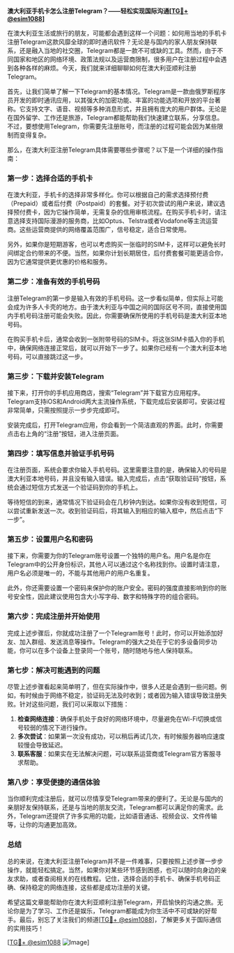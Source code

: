 **澳大利亚手机卡怎么注册Telegram？——轻松实现国际沟通[[TG💪+ @esim1088](https://t.me/s/esim1088)]**

在澳大利亚生活或旅行的朋友，可能都会遇到这样一个问题：如何用当地的手机卡注册Telegram这款风靡全球的即时通讯软件？无论是与国内的家人朋友保持联系，还是融入当地的社交圈，Telegram都是一款不可或缺的工具。然而，由于不同国家和地区的网络环境、政策法规以及运营商限制，很多用户在注册过程中会遇到各种各样的麻烦。今天，我们就来详细聊聊如何在澳大利亚顺利注册Telegram。

首先，让我们简单了解一下Telegram的基本情况。Telegram是一款由俄罗斯程序员开发的即时通讯应用，以其强大的加密功能、丰富的功能选项和开放的平台著称。它支持文字、语音、视频等多种消息形式，并且拥有庞大的用户群体。无论是在国外留学、工作还是旅游，Telegram都能帮助我们快速建立联系，分享信息。不过，要想使用Telegram，你需要先注册账号，而注册的过程可能会因为某些限制而变得复杂。

那么，在澳大利亚注册Telegram具体需要哪些步骤呢？以下是一个详细的操作指南：

### **第一步：选择合适的手机卡**

在澳大利亚，手机卡的选择非常多样化。你可以根据自己的需求选择预付费（Prepaid）或者后付费（Postpaid）的套餐。对于初次尝试的用户来说，建议选择预付费卡，因为它操作简单，无需复杂的信用审核流程。在购买手机卡时，请注意选择支持国际漫游的服务商，比如Optus、Telstra或者Vodafone等主流运营商。这些运营商提供的网络覆盖范围广，信号稳定，适合日常使用。

另外，如果你是短期游客，也可以考虑购买一张临时的SIM卡，这样可以避免长时间绑定合约带来的不便。当然，如果你计划长期居住，后付费套餐可能更适合你，因为它通常提供更优惠的价格和服务。

### **第二步：准备有效的手机号码**

注册Telegram的第一步是输入有效的手机号码。这一步看似简单，但实际上可能会成为许多人卡壳的地方。由于澳大利亚与中国之间的国际区号不同，直接使用国内手机号码注册可能会失败。因此，你需要确保所使用的手机号码是澳大利亚本地号码。

在购买手机卡后，通常会收到一张附带号码的SIM卡。将这张SIM卡插入你的手机中，确保网络连接正常后，就可以开始下一步了。如果你已经有一个澳大利亚本地号码，可以直接跳过这一步。

### **第三步：下载并安装Telegram**

接下来，打开你的手机应用商店，搜索“Telegram”并下载官方应用程序。Telegram支持iOS和Android两大主流操作系统，下载完成后安装即可。安装过程非常简单，只需按照提示一步步完成即可。

安装完成后，打开Telegram应用，你会看到一个简洁直观的界面。此时，你需要点击右上角的“注册”按钮，进入注册页面。

### **第四步：填写信息并验证手机号码**

在注册页面，系统会要求你输入手机号码。这里需要注意的是，确保输入的号码是澳大利亚本地号码，并且没有输入错误。输入完成后，点击“获取验证码”按钮，系统会通过短信方式发送一个验证码到你的手机上。

等待短信的到来，通常情况下验证码会在几秒钟内到达。如果你没有收到短信，可以尝试重新发送一次。收到验证码后，将其输入到相应的输入框中，然后点击“下一步”。

### **第五步：设置用户名和密码**

接下来，你需要为你的Telegram账号设置一个独特的用户名。用户名是你在Telegram中的公开身份标识，其他人可以通过这个名称找到你。设置时请注意，用户名必须是唯一的，不能与其他用户的用户名重复。

此外，你还需要设置一个密码来保护你的账户安全。密码的强度直接影响到你的账号安全性，因此建议使用包含大小写字母、数字和特殊字符的组合密码。

### **第六步：完成注册并开始使用**

完成上述步骤后，你就成功注册了一个Telegram账号！此时，你可以开始添加好友、加入群组、发送消息等操作。Telegram的强大之处在于它的多设备同步功能，你可以在多个设备上登录同一个账号，随时随地与他人保持联系。

### **第七步：解决可能遇到的问题**

尽管上述步骤看起来简单明了，但在实际操作中，很多人还是会遇到一些问题。例如，有时候由于网络不稳定，验证码无法及时收到；或者因为输入错误导致注册失败。针对这些问题，我们可以采取以下措施：

1. **检查网络连接**：确保手机处于良好的网络环境中，尽量避免在Wi-Fi切换或信号较弱的情况下进行操作。
2. **多次尝试**：如果第一次没有成功，可以稍后再试几次，有时候服务器响应速度较慢会导致延迟。
3. **联系客服**：如果实在无法解决问题，可以联系运营商或Telegram官方客服寻求帮助。

### **第八步：享受便捷的通信体验**

当你顺利完成注册后，就可以尽情享受Telegram带来的便利了。无论是与国内的亲朋好友保持联系，还是与当地的朋友交流，Telegram都可以满足你的需求。此外，Telegram还提供了许多实用的功能，比如语音通话、视频会议、文件传输等，让你的沟通更加高效。

### **总结**

总的来说，在澳大利亚注册Telegram并不是一件难事，只要按照上述步骤一步步操作，就能轻松搞定。当然，如果你对某些环节感到困惑，也可以随时向身边的亲友求助，或者查阅相关的在线教程。记住，选择合适的手机卡、确保手机号码正确、保持稳定的网络连接，这些都是成功注册的关键。

希望这篇文章能帮助你在澳大利亚顺利注册Telegram，开启愉快的沟通之旅。无论你是为了学习、工作还是娱乐，Telegram都能成为你生活中不可或缺的好帮手。最后，别忘了关注我们的频道[[TG💪+ @esim1088](https://t.me/s/esim1088)]，了解更多关于国际通信的实用技巧！

[[TG💪+ @esim1088](https://t.me/s/esim1088) ![Image](https://i.postimg.cc/4NQfJmqS/Snipaste-2025-05-13-00-14-12.png)]